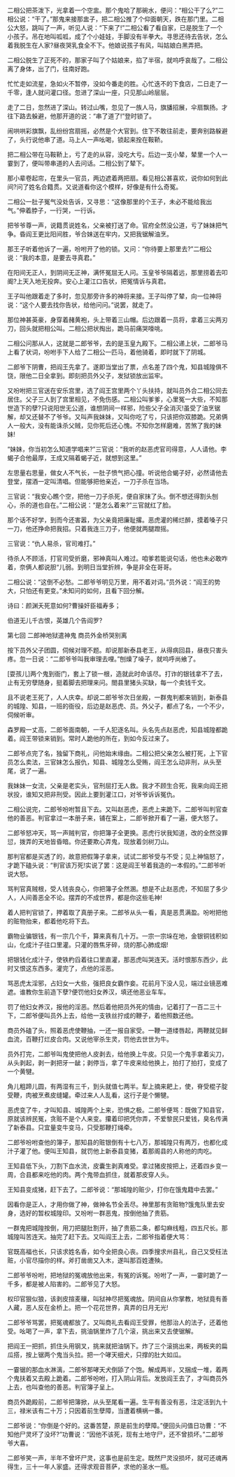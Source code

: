 <!-- { "loadSidebar": true } -->
二相公把茶泼下，光拿着一个空盅。那个鬼哈了那碗水，便问：“相公干了么?”二相公说：“干了。”那鬼来接那盅子，把二相公推了个仰面朝天，跌在那门里。二相公大怒，跳叫了一声，听见人说：“下来了!”二相公看了看自家，已是脱生了一个小孩子。吊在地叫呱呱，成了个小娃娃，手脚没有半拳大。寻思还待去告状，怎么着我脱生在人家?昼夜哭乳食全不下。他娘说孩子有风，叫姑娘白黑弄把。

二相公脱生了正死不的，那家子叫了个姑娘来，掐了半宿，就呜呼哀哉了。二相公离了身体，出了门，往南好跑。

忙忙走如流星，急如火不暂停，没如今番走的胜。心忙迭不的下食店，二日走了一千零，逢人就问灌口径。忽进了深山一座，只见那山岭层层。

走了二日，忽然进了深山。转过山嘴，忽见了一族人马，旗旙招展，伞扇飘扬。才往下路去躲避，他那开道的说：“串了道了!”登时锁了。

闹哄哄彩旗飘，乱纷纷宫扇摇，必然是个大官到。住下不敢往前走，要奔别路躲避了，头行说他串了道。马上人一声吆喝，锁起来拴在鞍鞒。

把二相公带在马鞍鞒上，亏了走的从容，没吃大亏。后边一支小辇，辇里一个人一霎到了，便叫带串道的人去问话。二相公到了辇下。

那小辈卷起帘，在里头一官员，两边遮着两把扇。看见相公甚喜欢，说你如何到此间?问了姓名合籍贯。又说道看你这个模样，好像是有什么奇冤。

二相公一肚子冤气没处告诉，又寻思：“这像那里的个王子，未必不能给我出气。”伸着脖子，一行哭，一行诉。

把爷爷尊一声，说籍贯说姓名，父亲被打送了命。官府全然没公道，亏了妹妹把气争。昏阎王更比阳间胜，爷合妹送在牢内，又把我锯解油烹。

那王子听着他诉了一遍，吩咐开了他的锁。又问：“你待要上那里去?”二相公说：“我的本意，是要去寻真君。”

在阳间无正人，到阴间无正神，满怀冤屈无人问。玉皇爷爷隔着远，那里捞着去叩阍?上天入地无投奔。安心上灌江口告状，把冤情诉与真君。

王子叫他跟着走了多时，忽见那旁许多的神将来接。王子叫停了辇，向一位神将说：“这个人要去找你告状，给他问问。”说罢，就走了。

那位神甚英豪，身穿着赭黄袍，头上带着三山帽。后边跟着一员将，拿着三尖两刃刀，回头就把相公叫。二相公把状掏出，跪马前痛哭嚎咷。

二相公问那从人，这就是二郎爷爷，去的是玉皇九殿下。二相公递上状，二郎爷马上看了状词，吩咐手下人给了二相公一匹马，着他骑着，即时就下了阴城。

二郎爷下阴曹，把阎王先拿了。遂即当堂出了票，点名差了四个鬼，知县城隍俱不饶，限他二日全拿到。即刻把员外父子，发狱锁放出监牢。

又吩咐把三官送在安乐宫里，选了阎王宫里两个丫头扶持，就叫员外合二相公同去居住。父子三人到了宫里相见，不免伤感。二相公叫爹爹，心里冤一大些，不知那世造下的孽?只说阳世无公道，谁想阴间一样邪，险些父子全消灭!虽受了油烹锯解，却又还替不了爷爷。又叫声我妹妹，又叫你吃了亏，只该把你双膝跪。兄弟俩人一般大，没有能诛杀父贼，见你死后还心愧。不知你怎样磨难，苦煞了我的妹妹!

“妹妹，你当初怎么知道学唱来?”三官说：“我听的赵恶虎官司得意，人人请他。李蝎子合他最厚，王成又隔着蝎子近，就想到这里。”

左思量右思量，做女人不气长，一肚子愤气把心撞。听说他合蝎子好，必然请他去登堂，摆酒一定叫清唱。但能够把他亲近，一刀子杀在当场。

三官说：“我安心瞧个空，把他一刀子杀死，便自家抹了头。倒不想还得割头刨心，杀的道也自在。”二相公说：“是怎么着来?”三官就红了脸。

那个话不好学，到而今还害嚣，为父亲竟把廉耻撂。恶虎灌的稀烂醉，摸着嗓子只一刀，他还挣命把我招。只着我连三刀子，他便就两腿蹬摇。

三官说：“仇人易杀，官司难打。”

待杀人不顾活，打官司受折磨，邪神真叫人难过。咱爹若能说句话，他也未必敢咋着，奈俩人都说胆“儿弱。到明日当堂折辨，争是非全在哥哥。

二相公说：“这倒不必愁。二郎爷爷明见万里，用不着对词。”员外说：“阎王的势大，只怕还有更变。”未知问的如何，且看下回分解。

诗曰：颜渊夭死意如何?曹操奸臣福寿多；

伯道无儿千古恨，英雄几个告阎罗?

第七回  二郎神地狱遣神鬼  商员外金桥哭别离

按下员外父子团圆，伺候对理不题。却说那新泰县老王，从得病回县，昼夜只害头疼。忽一日说：“二郎爷爷叫我审理去哩。”刨燥了噪子，就呜呼尚飨了。

[耍孩儿]两个鬼到衙门，套上了锁一根，造就此时命该尽。打诈的银钱拿不了去，止有无穷孽随身，挺着脚去把理来问。閤县里猪头买缺，每一个卖钱千文。

且不说老王死了，人人庆幸。却说二郎爷爷次日坐殿，一群鬼判都来销到，新泰县的城隍、知县，一班的衙役，后边是赵恶虎、员。外父子，都点了名，一个不少，伺候听审。

森罗殿一丈高，二郎爷面南朝，一千人犯逐名叫。头名先点赵恶虎，知县城隍都跪着。阎王带锁来销到。常时人跪他的所在，到如今反过来了。

二郎爷点完了名，独留下商礼，问他始末缘由。二相公把父亲怎么被打死，上下官员怎么卖法，三官妹怎么报仇，知县、城隍怎么受贿，阎王怎么动非刑，从头至尾，说了一遍。

我妹妹一女流，父亲是老实头，官刑屈打无人救。我才不顾生合死，我来向阎王把状投，谁知又把非刑受。因此上要到灌江口，对爷爷诉诉冤仇。

二相公说完，二郎爷吩咐暂且下去。又叫赵恶虎，恶虎上来跪下。二郎爷叫判官查他的善恶。判官拿过一本册子来，铺在案上，二郎爷掀开看了一遍，便大怒了。

二郎爷怒冲天，骂一声贼判官，你把簿子全更换。恶虎行状我知道，改的全然没罪愆，拨弄的天地皆昏暗。你还要欺心弄鬼，现放着剑树刀山。

那判官都是买透了的，故意把假簿子拿来，试试二郎爷受与不受；见上神恼怒了，才跪下磕头说：“判官该万死!实说了罢：这是阎王爷着我造的一本假的。”二郎爷听说大怒。

骂判官真贼根，受人钱丧良心，你把簿子全然溷。想是不止赵恶虎，不知屈了多少人，人间善恶全不论。摆弄的不成世界，都是你这些毛神!

着人把判官锁了，押着取了真册子来。二郎爷从头一看，真是恶贯满盈。吩咐把他的赃物抬来，都着他吃将下去。

霸物业骗银钱，有一宗几个千，算来真有几十万。一宗一宗垛在地，金银铜钱积如山，化成汁子往口里灌。只灌的唇焦牙碎，烧的那心肺成烟!

把银钱化成汁子，使铁杓舀着往口里直灌，那恶虎叫哭连天。活时恨那东西少，此时又恨这东西多。灌完了，点他的淫恶。

骂恶虎太淫邪，占妇女一大些，强把良女霸作妾。花前月下没人见，端过业镜恶难遮。谁教你生前造下孽?便罚他妇女养汉，填还他恶业车车。

罚了他妇女养汉，报他的淫恶。然后着他把员外死的情由，记着打了一百二三十下，二郎爷便叫员外上去，给他一支铁丝拧成的鞭子，着他照数还他。

商员外磕了头，照着恶虎使鞭抽，一还一报自家受。一鞭一道缕唇起，两鞭就见鲜血流，百鞭打烂皮合肉。又说他宰杀生灵，罚他去世世为牛。

员外打完，二郎爷叫鬼使把他人皮剥去，给他换上牛皮。只见一个鬼手拿着尖刀，从头剥起，剥一剥把牙一龇；剥停当，拿了牛皮来给他换上，拍打了拍打，变成了一个黄犍。

角儿粗蹄儿圆，有两湿有三千，到头就值七两半。犁上摘来耙上，使，脊受棍子腚受鞭，肉被烹煮皮缝罐。牵过来人人乱看，这行子是个懒犍。

恶虎变了牛，才叫知县、城隍两个上来，恐惧之极。二郎爷便骂：既做了知县官，原就该辨民冤，贪赃不是个人来变。攥着印把凭你弄，不爱黎民只爱钱，臭名传满了新泰县。只宜量变牛变马，只受那鞭打绳牵。

二郎爷吩咐查他的簿子，那知县的赃银倒有十七八万，那城隍只有两万，也都化成汁子灌了他。便叫王知县，就罚他上新泰县变猪，着那阁县的人称他的肉吃。

王知县低下头，刀割下血水流，皮囊生剥真难受。拿过猪皮按把上，还着四乡变一周，合县都来吃他的肉。两个鬼带血抓住，就着那皮穿人头。

王知县变成猪，赶下去了。二郎爷说：“那城隍的赃少，打你在饿鬼籍中去罢。”

因看你是正人，才用你做了神，做神名节全丢尽。神里那有贪赃物?饿鬼队里去安身，选好的暂权城隍印。又吩咐一群恶鬼，按倒他抽了贵筋。

一群鬼把城隍按倒，用刀把腿肚割开，抽了贵筋二条，都勾麻线粗，四五尺长。那城隍叫苦连天。抽完了赶下去。又叫阎王上去，二郎爷指着便大骂：

官既高福也长，只该求姓名香，如今全把良心丧。四季搜求州县礼，自己又受枉法赃，小官尽描你的样。斧打凿凿又入木，遂叫那百姓遭殃。

二郎爷爷吩咐，把地狱的冤魂放他出来，有冤的诉冤。吩咐了一声，一霎时跪了一千多，都是被人陷害的。二郎爷见了大怒。

权印官狠似狼，该剥皮揎麦穰，叫狱神尽把冤魂放。阴间自从你掌教，地狱竟有善人藏，恶人反在金桥上。把一个花花世界，真弄的日月无光!

二郎爷爷骂罢，把冤魂都放了。又叫商礼去看阎王受罪，他那治人的法子，还着他受。吆喝了一声，拿下去，挑油锅里炸了几个滚，挑出来又去使锯解。

把阎王一把抓，抓住头用钢叉，挑来就把油锅下。炸了三个滚挑出来，两板夹的扁瓜搭，按上锯两个鬼当头拉。把一个哮天细犬，只撑的肚大如瓜。

一霎锯的那血水淋漓，二郎爷那哮天犬倒舔了个饱。解成两半，又捆成一堆，着两个鬼扶着又去殿上跪着。二郎爷吩咐，打入阴山背后。发放阎王去了，才叫商员外上去，也叫查他的善恶。判官簿子呈上。

商员外跪殿前，二郎爷把簿掀，从头至尾看一遍。生平有善没有恶，注定活到九十三，禄米该有二十万；只因着前生孽障，当遭着横祸一番。

二郎爷说：“你倒是个好的。这番苦楚，原是前生的孽障。”便回头问值日功曹：“不知他尸灵坏了没坏?”功曹说：“因他不该死，现有土地守尸，还不曾损坏。”二郎爷爷大喜。

二郎爷笑一声，半年不曾坏尸灵，这事也是前生定。既然尸灵没损坏，就可还魂再得生，三十一年人家盛。还得求观音菩萨，求他的圣水一瓶。

